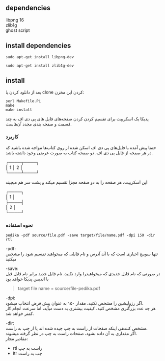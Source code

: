 

## dependencies
libpng 16  
zlib1g  
ghost script  


## install dependencies

```
sudo apt-get install libpng-dev
```

```
sudo apt-get install zlib1g-dev
```

## install
بعد از دانلود کردن یا clone کردن این مخزن:  

```
perl Makefile.PL
make
make install
```

پدیکا یک اسکریپت برای تقسیم کردن کردن صفحه‌های فایل های پی دی اف به چند قسمت و صفحه بندی مجدد آن‌هاست.

### کاربرد
حتما پیش آمده با فایل‌های پی دی اف‌ اسکن شده از روی کتاب‌ها مواجه شده باشید که در هر صفحه از فایل پی دی اف، دو صفحه کتاب به صورت عرضی وجود داشته باشد.  

┌────┬────┐  
│  1 │ 2  │  
└────┴────┘  

این اسکریپت، هر صفحه را به دو صفحه مجزا تقسیم میکند و پشت سر هم میچیند

┌────┐  
│  1 │  
├────┤  
│  2 │  
└────┘  

### نحوه استفاده

```
pedika -pdf source/file.pdf -save target/file/name.pdf -dpi 150 -dir rtl
```

-pdf:  
تنها سوییچ اجباری است که با آن آدرس و نام فایلی که میخواهید تقسیم شود را مشخص میکنید

-save:  
در صورتی که نام فایل جدیدی که میخواهیدرا وارد نکنید، نام فایل جدید برابر نام فایل قبل با اندیس پدیکا خواهد بود  
> target file name = source/file-pedika.pdf

-dpi:  
اگر رزولیشین را مشخص نکنید، مقدار ۱۵۰ به عنوان پیش فرض انتخاب میشود.  
هر چه عدد بزرگتری مشخص کنید، کیفیت بیشتری به دست میآید، اما سرعت انجام کار کمتر خواهد شد.

-dir:  
مشخص کنندهی اینکه صفحات از راست به چپ چیده شده اند یا از چپ به راست.  
اگر مقداری به آن داده نشود، صفحات راست به چپ در نظر گرفته میشوند.  
مقادیر مجاز:  
 - rtl راست به چپ  
 - ltr چب به راست  

